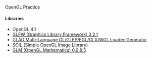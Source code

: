 OpenGL Practice

#### Libraries
* OpenGL 4.1  
* [GLFW (Graphics Library Framework) 3.2.1](https://github.com/glfw/glfw)  
* [GLAD Multi-Language GL/GLES/EGL/GLX/WGL Loader-Generator](https://github.com/Dav1dde/glad)  
* [SOIL (Simple OpenGL Image Library)](http://www.lonesock.net/soil.html)  
* [GLM (OpenGL Mathematics) 0.9.8.5](https://github.com/g-truc/glm)  
